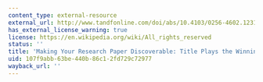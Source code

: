 ```yaml
---
content_type: external-resource
external_url: http://www.tandfonline.com/doi/abs/10.4103/0256-4602.123113
has_external_license_warning: true
license: https://en.wikipedia.org/wiki/All_rights_reserved
status: ''
title: 'Making Your Research Paper Discoverable: Title Plays the Winning Trick'
uid: 107f9abb-63be-440b-86c1-2fd729c72977
wayback_url: ''
---
```

